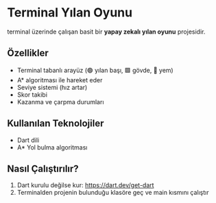 #  Terminal Yılan Oyunu 

 terminal üzerinde çalışan basit bir **yapay zekalı yılan oyunu** projesidir.  

##  Özellikler

- Terminal tabanlı arayüz (🟢 yılan başı, 🟩 gövde, 🍎 yem)
- A* algoritması ile hareket eder
- Seviye sistemi (hız artar)
- Skor takibi
- Kazanma ve çarpma durumları

##  Kullanılan Teknolojiler

- Dart dili
- A* Yol bulma algoritması

##  Nasıl Çalıştırılır?

1. Dart kurulu değilse kur: https://dart.dev/get-dart
2. Terminalden projenin bulunduğu klasöre geç ve main kısmını çalıştır
